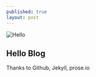 ```yaml
---
published: true
layout: post
---
```


![Hello](http://www.langology.org/wp-content/uploads/2011/03/hello1.jpg)

## Hello Blog

Thanks to Github, Jekyll, prose.io